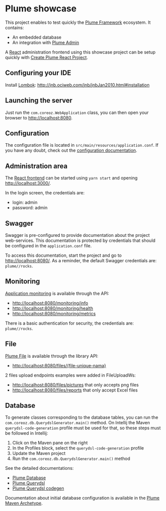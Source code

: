 Plume showcase
==============
This project enables to test quickly the [Plume Framework](https://github.com/Coreoz/Plume) ecosystem. It contains:
- An embedded database
- An integration with [Plume Admin](https://github.com/Coreoz/Plume-admin)

A [React](https://github.com/facebook/react/) administration frontend using this showcase project can be setup quickly with [Create Plume React Project](https://github.com/Coreoz/create-plume-react-project).

Configuring your IDE
--------------------
Install [Lombok](https://projectlombok.org/): http://jnb.ociweb.com/jnb/jnbJan2010.html#installation

Launching the server
--------------------
Just run the `com.coreoz.WebApplication` class, you can then open your browser to <http://localhost:8080>.

Configuration
-------------
The configuration file is located in `src/main/resources/application.conf`.
If you have any doubt, check out the [configuration documentation](https://github.com/Coreoz/Plume/tree/master/plume-conf). 

Administration area
-------------------
The [React frontend](#plume-showcase) can be started using `yarn start` and opening <http://localhost:3000/>.

In the login screen, the credentials are:
- login: admin
- password: admin

Swagger
-------
Swagger is pre-configured to provide documentation about the project web-services.
This documentation is protected by credentials that should be configured in the `application.conf` file.

To access this documentation, start the project
and go to <http://localhost:8080/>.
As a reminder, the default Swagger credentials are: `plume//rocks`.

Monitoring
----------
[Application monitoring](https://github.com/Coreoz/Plume/tree/master/plume-web-jersey-monitoring) is available through the API:
- <http://localhost:8080/monitoring/info>
- <http://localhost:8080/monitoring/health>
- <http://localhost:8080/monitoring/metrics>

There is a basic authentication for security, the credentials are: `plume//rocks`.

File
----
[Plume File](https://github.com/Coreoz/Plume-file) is available through the library API:
- <http://localhost:8080/files/{file-unique-nama}>

2 files upload endpoints examples were added in FileUploadWs:
- <http://localhost:8080/files/pictures> that only accepts png files
- <http://localhost:8080/files/reports> that only accept Excel files

Database
--------
To generate classes corresponding to the database tables,
you can run the `com.coreoz.db.QuerydslGenerator.main()` method.
On Intellij the Maven `querydsl-code-generation` profile must be used for that, so these steps must be followed in Intellij:
1. Click on the Maven pane on the right
2. In the Profiles block, select the `querydsl-code-generation` profile
3. Update the Maven project
4. Run the `com.coreoz.db.QuerydslGenerator.main()` method

See the detailed documentations:
- [Plume Database](https://github.com/Coreoz/Plume/tree/master/plume-db)
- [Plume Querydsl](https://github.com/Coreoz/Plume/tree/master/plume-db-querydsl)
- [Plume Querydsl codegen](https://github.com/Coreoz/Plume/tree/master/plume-db-querydsl-codegen)

Documentation about initial database configuration is available in the [Plume Maven Archetype](https://github.com/Coreoz/Plume-archetypes/blob/master/plume-archetype-querydsl-jersey-guice-grizzly#database-configuration).

